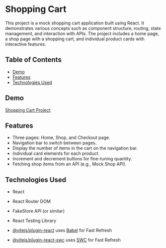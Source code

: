 # Shopping Cart

This project is a mock shopping cart application built using React. It demonstrates various concepts such as component structure, routing, state management, and interaction with APIs. The project includes a home page, a shop page with a shopping cart, and individual product cards with interactive features.

## Table of Contents
- [Demo](#demo)
- [Features](#features)
- [Technologies Used](#technologies-used)

## Demo
[Shopping Cart Project]()

## Features
- Three pages: Home, Shop, and Checkout page.
- Navigation bar to switch between pages.
- Display the number of items in the cart on the navigation bar.
- Individual card elements for each product.
- Increment and decrement buttons for fine-tuning quantity.
- Fetching shop items from an API (e.g., Mock Shop API).

## Technologies Used
- React
- React Router DOM
- FakeStore API (or similar)
- React Testing Library



- [@vitejs/plugin-react](https://github.com/vitejs/vite-plugin-react/blob/main/packages/plugin-react/README.md) uses [Babel](https://babeljs.io/) for Fast Refresh
- [@vitejs/plugin-react-swc](https://github.com/vitejs/vite-plugin-react-swc) uses [SWC](https://swc.rs/) for Fast Refresh
